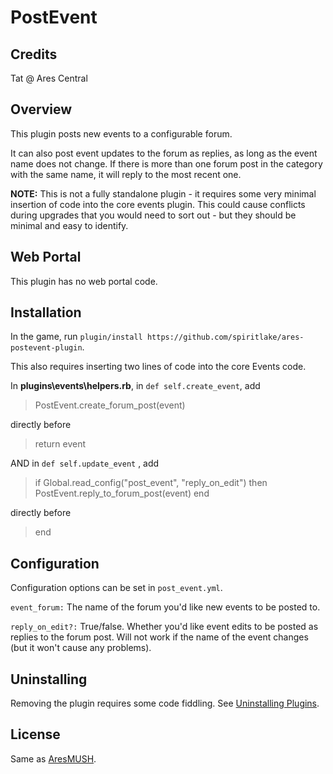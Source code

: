 # PostEvent

## Credits

Tat @ Ares Central

## Overview
This plugin posts new events to a configurable forum.

It can also post event updates to the forum as replies, as long as the event name does not change. If there is more than one forum post in the category with the same name, it will reply to the most recent one.

**NOTE:** This is not a fully standalone plugin - it requires some very minimal insertion of code into the core events plugin. This could cause conflicts during upgrades that you would need to sort out - but they should be minimal and easy to identify.

## Web Portal

This plugin has no web portal code.  

## Installation

In the game, run `plugin/install https://github.com/spiritlake/ares-postevent-plugin`.

This also requires inserting two lines of code into the core Events code.

In **plugins\events\helpers.rb**, in `def self.create_event`, add

> PostEvent.create_forum_post(event)

directly before

> return event

AND in `def self.update_event` , add

> if Global.read_config("post_event", "reply_on_edit") then PostEvent.reply_to_forum_post(event) end

 directly before

 > end

## Configuration

Configuration options can be set in `post_event.yml`.

`event_forum:` The name of the forum you'd like new events to be posted to.

`reply_on_edit?:` True/false. Whether you'd like event edits to be posted as replies to the forum post. Will not work if the name of the event changes (but it won't cause any problems).

## Uninstalling

Removing the plugin requires some code fiddling.  See [Uninstalling Plugins](https://www.aresmush.com/tutorials/code/extras.html#uninstalling-plugins).

## License

Same as [AresMUSH](https://aresmush.com/license).
